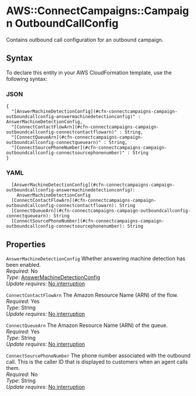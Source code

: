 # AWS::ConnectCampaigns::Campaign OutboundCallConfig<a name="aws-properties-connectcampaigns-campaign-outboundcallconfig"></a>

Contains outbound call configuration for an outbound campaign\.

## Syntax<a name="aws-properties-connectcampaigns-campaign-outboundcallconfig-syntax"></a>

To declare this entity in your AWS CloudFormation template, use the following syntax:

### JSON<a name="aws-properties-connectcampaigns-campaign-outboundcallconfig-syntax.json"></a>

```
{
  "[AnswerMachineDetectionConfig](#cfn-connectcampaigns-campaign-outboundcallconfig-answermachinedetectionconfig)" : AnswerMachineDetectionConfig,
  "[ConnectContactFlowArn](#cfn-connectcampaigns-campaign-outboundcallconfig-connectcontactflowarn)" : String,
  "[ConnectQueueArn](#cfn-connectcampaigns-campaign-outboundcallconfig-connectqueuearn)" : String,
  "[ConnectSourcePhoneNumber](#cfn-connectcampaigns-campaign-outboundcallconfig-connectsourcephonenumber)" : String
}
```

### YAML<a name="aws-properties-connectcampaigns-campaign-outboundcallconfig-syntax.yaml"></a>

```
  [AnswerMachineDetectionConfig](#cfn-connectcampaigns-campaign-outboundcallconfig-answermachinedetectionconfig):
    AnswerMachineDetectionConfig
  [ConnectContactFlowArn](#cfn-connectcampaigns-campaign-outboundcallconfig-connectcontactflowarn): String
  [ConnectQueueArn](#cfn-connectcampaigns-campaign-outboundcallconfig-connectqueuearn): String
  [ConnectSourcePhoneNumber](#cfn-connectcampaigns-campaign-outboundcallconfig-connectsourcephonenumber): String
```

## Properties<a name="aws-properties-connectcampaigns-campaign-outboundcallconfig-properties"></a>

`AnswerMachineDetectionConfig` <a name="cfn-connectcampaigns-campaign-outboundcallconfig-answermachinedetectionconfig"></a>
Whether answering machine detection has been enabled\.  
_Required_: No  
_Type_: [AnswerMachineDetectionConfig](aws-properties-connectcampaigns-campaign-answermachinedetectionconfig.md)  
_Update requires_: [No interruption](https://docs.aws.amazon.com/AWSCloudFormation/latest/UserGuide/using-cfn-updating-stacks-update-behaviors.html#update-no-interrupt)

`ConnectContactFlowArn` <a name="cfn-connectcampaigns-campaign-outboundcallconfig-connectcontactflowarn"></a>
The Amazon Resource Name \(ARN\) of the flow\.  
_Required_: Yes  
_Type_: String  
_Update requires_: [No interruption](https://docs.aws.amazon.com/AWSCloudFormation/latest/UserGuide/using-cfn-updating-stacks-update-behaviors.html#update-no-interrupt)

`ConnectQueueArn` <a name="cfn-connectcampaigns-campaign-outboundcallconfig-connectqueuearn"></a>
The Amazon Resource Name \(ARN\) of the queue\.  
_Required_: Yes  
_Type_: String  
_Update requires_: [No interruption](https://docs.aws.amazon.com/AWSCloudFormation/latest/UserGuide/using-cfn-updating-stacks-update-behaviors.html#update-no-interrupt)

`ConnectSourcePhoneNumber` <a name="cfn-connectcampaigns-campaign-outboundcallconfig-connectsourcephonenumber"></a>
The phone number associated with the outbound call\. This is the caller ID that is displayed to customers when an agent calls them\.  
_Required_: No  
_Type_: String  
_Update requires_: [No interruption](https://docs.aws.amazon.com/AWSCloudFormation/latest/UserGuide/using-cfn-updating-stacks-update-behaviors.html#update-no-interrupt)
